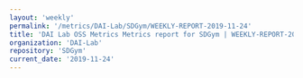 ```yaml
---
layout: 'weekly'
permalink: '/metrics/DAI-Lab/SDGym/WEEKLY-REPORT-2019-11-24'
title: 'DAI Lab OSS Metrics Metrics report for SDGym | WEEKLY-REPORT-2019-11-24'
organization: 'DAI-Lab'
repository: 'SDGym'
current_date: '2019-11-24'
---
```

